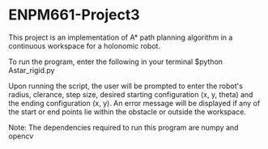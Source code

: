 # ENPM661-Project3
This project is an implementation of A* path planning algorithm in a continuous workspace for a holonomic robot. 

To run the program, enter the following in your terminal 
$python Astar_rigid.py

Upon running the script, the user will be prompted to enter the robot's radius, clerance, step size, desired starting configuration (x, y, theta) and the ending configuration (x, y). An error message will be displayed if any of the start or end points lie within the obstacle or outside the workspace. 

Note: The dependencies required to run this program are numpy and opencv

